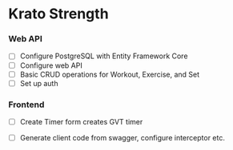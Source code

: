 # Krato Strength

### Web API

- [ ] Configure PostgreSQL with Entity Framework Core
- [ ] Configure web API
- [ ] Basic CRUD operations for Workout, Exercise, and Set
- [ ] Set up auth

### Frontend

- [ ] Create Timer form creates GVT timer
- [ ] Generate client code from swagger, configure interceptor etc.

